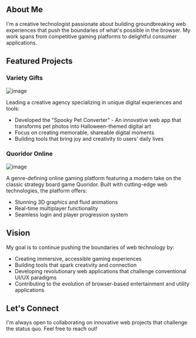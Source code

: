 ## About Me
I'm a creative technologist passionate about building groundbreaking web experiences that push the boundaries of what's possible in the browser. My work spans from competitive gaming platforms to delightful consumer applications.

## Featured Projects

### Variety Gifts
![image](https://github.com/user-attachments/assets/429d258a-9489-41d0-a381-c4528b592ae5)

Leading a creative agency specializing in unique digital experiences and tools:
- Developed the "Spooky Pet Converter" - An innovative web app that transforms pet photos into Halloween-themed digital art
- Focus on creating memorable, shareable digital moments
- Building tools that bring joy and creativity to users' daily lives

### Quoridor Online
![image](https://github.com/user-attachments/assets/cc1accda-094f-4b10-97f5-9b5e11fdf6d1)

A genre-defining online gaming platform featuring a modern take on the classic strategy board game Quoridor. Built with cutting-edge web technologies, the platform offers:
- Stunning 3D graphics and fluid animations
- Real-time multiplayer functionality
- Seamless login and player progression system

## Vision
My goal is to continue pushing the boundaries of web technology by:
- Creating immersive, accessible gaming experiences
- Building tools that spark creativity and connection
- Developing revolutionary web applications that challenge conventional UI/UX paradigms
- Contributing to the evolution of browser-based entertainment and utility applications

## Let's Connect
I'm always open to collaborating on innovative web projects that challenge the status quo. Feel free to reach out!
